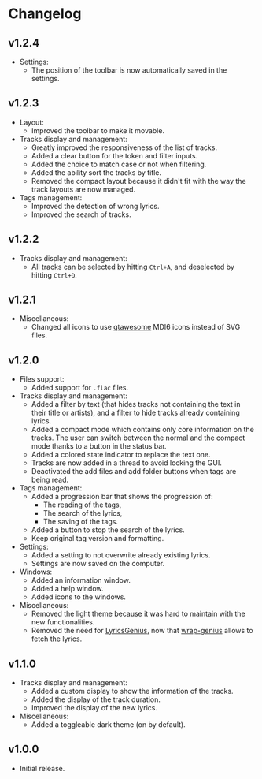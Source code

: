 # Changelog

## v1.2.4

- Settings:
    - The position of the toolbar is now automatically saved in the settings.

## v1.2.3

- Layout:
    - Improved the toolbar to make it movable.
- Tracks display and management:
    - Greatly improved the responsiveness of the list of tracks.
    - Added a clear button for the token and filter inputs.
    - Added the choice to match case or not when filtering.
    - Added the ability sort the tracks by title.
    - Removed the compact layout because it didn't fit with the way the track layouts are now managed.
- Tags management:
    - Improved the detection of wrong lyrics.
    - Improved the search of tracks.

## v1.2.2

- Tracks display and management:
    - All tracks can be selected by hitting `Ctrl+A`, and deselected by hitting `Ctrl+D`.

## v1.2.1

- Miscellaneous:
    - Changed all icons to use [qtawesome](https://github.com/spyder-ide/qtawesome) MDI6 icons instead of SVG files.

## v1.2.0

- Files support:
    - Added support for `.flac` files.
- Tracks display and management:
    - Added a filter by text (that hides tracks not containing the text in their title or artists), and a filter to hide
      tracks already containing lyrics.
    - Added a compact mode which contains only core information on the tracks. The user can switch between the normal
      and the compact mode thanks to a button in the status bar.
    - Added a colored state indicator to replace the text one.
    - Tracks are now added in a thread to avoid locking the GUI.
    - Deactivated the add files and add folder buttons when tags are being read.
- Tags management:
    - Added a progression bar that shows the progression of:
        - The reading of the tags,
        - The search of the lyrics,
        - The saving of the tags.
    - Added a button to stop the search of the lyrics.
    - Keep original tag version and formatting.
- Settings:
    - Added a setting to not overwrite already existing lyrics.
    - Settings are now saved on the computer.
- Windows:
    - Added an information window.
    - Added a help window.
    - Added icons to the windows.
- Miscellaneous:
    - Removed the light theme because it was hard to maintain with the new functionalities.
    - Removed the need for [LyricsGenius](https://github.com/johnwmillr/LyricsGenius), now
      that [wrap-genius](https://github.com/fedecalendino/wrap-genius) allows to fetch the lyrics.

## v1.1.0

- Tracks display and management:
    - Added a custom display to show the information of the tracks.
    - Added the display of the track duration.
    - Improved the display of the new lyrics.
- Miscellaneous:
    - Added a toggleable dark theme (on by default).

## v1.0.0

- Initial release.
